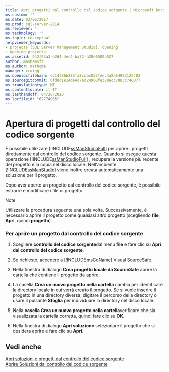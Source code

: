 ```yaml
---
title: Apri progetti dal controllo del codice sorgente | Microsoft Docs
ms.custom: ''
ms.date: 03/06/2017
ms.prod: sql-server-2014
ms.reviewer: ''
ms.technology: ''
ms.topic: conceptual
helpviewer_keywords:
- projects [SQL Server Management Studio], opening
- opening projects
ms.assetid: 942f93a3-e264-4ec4-ba72-a28e0509a527
author: mashamsft
ms.author: mathoma
manager: craigg
ms.openlocfilehash: ec14f86b283fa8ccbc037feec4a8a54983126403
ms.sourcegitcommit: 6fd8c1914de4c7ac24900fe388ecc7883c740077
ms.translationtype: MT
ms.contentlocale: it-IT
ms.lasthandoff: 04/26/2020
ms.locfileid: "62774955"
---
```

# <a name="open-projects-from-source-control"></a>Apertura di progetti dal controllo del codice sorgente
  È possibile utilizzare [!INCLUDE[ssManStudioFull](../includes/ssmanstudiofull-md.md)] per aprire i progetti direttamente dal controllo del codice sorgente. Quando si esegue questa operazione [!INCLUDE[ssManStudioFull](../includes/ssmanstudiofull-md.md)] , recupera la versione più recente del progetto e la copia nel disco locale. Nell'ambiente [!INCLUDE[ssManStudio](../includes/ssmanstudio-md.md)] viene inoltre creata automaticamente una soluzione per il progetto.  
  
 Dopo aver aperto un progetto dal controllo del codice sorgente, è possibile estrarre e modificare i file di progetto.  
  
> [!NOTE]  
>  Utilizzare la procedura seguente una sola volta. Successivamente, è necessario aprire il progetto come qualsiasi altro progetto (scegliendo **file**, **Apri**, quindi **progetto**).  
  
### <a name="to-open-a-project-from-source-control"></a>Per aprire un progetto dal controllo del codice sorgente  
  
1.  Scegliere **controllo del codice sorgente**dal menu **file** e fare clic su **Apri dal controllo del codice sorgente**.  
  
2.  Se richiesto, accedere a [!INCLUDE[msCoName](../includes/msconame-md.md)] Visual SourceSafe.  
  
3.  Nella finestra di dialogo **Crea progetto locale da SourceSafe** aprire la cartella che contiene il progetto da aprire.  
  
4.  La casella **Crea un nuovo progetto nella cartella** cambia per identificare la directory locale in cui verrà creato il progetto. Se si vuole inserire il progetto in una directory diversa, digitare il percorso della directory o usare il pulsante **Sfoglia** per individuare la directory nel disco locale.  
  
5.  Nella **casella Crea un nuovo progetto nella cartella**verificare che sia visualizzata la cartella corretta, quindi fare clic su **OK**.  
  
6.  Nella finestra di dialogo **Apri soluzione** selezionare il progetto che si desidera aprire e fare clic su **Apri**.  
  
## <a name="see-also"></a>Vedi anche  
 [Apri soluzioni e progetti dal controllo del codice sorgente](../../2014/database-engine/open-solutions-and-projects-from-source-control.md)   
 [Aprire Soluzioni dal controllo del codice sorgente](../../2014/database-engine/open-solutions-from-source-control.md)  
  
  
